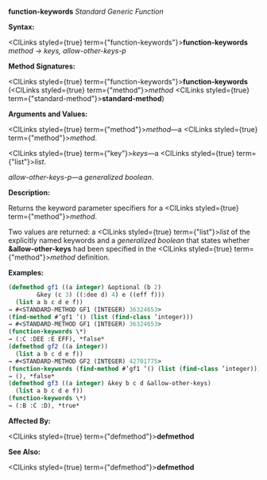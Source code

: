 **function-keywords** *Standard Generic Function* 



**Syntax:** 



<ClLinks styled={true} term={"function-keywords"}><b>function-keywords</b></ClLinks> *method → keys, allow-other-keys-p* 



**Method Signatures:** 



<ClLinks styled={true} term={"function-keywords"}><b>function-keywords</b></ClLinks> (<ClLinks styled={true} term={"method"}><i>method</i></ClLinks> <ClLinks styled={true} term={"standard-method"}><b>standard-method</b></ClLinks>) 



**Arguments and Values:** 



<ClLinks styled={true} term={"method"}><i>method</i></ClLinks>—a <ClLinks styled={true} term={"method"}><i>method</i></ClLinks>. 



<ClLinks styled={true} term={"key"}><i>keys</i></ClLinks>—a <ClLinks styled={true} term={"list"}><i>list</i></ClLinks>. 



*allow-other-keys-p*—a *generalized boolean*. 



**Description:** 



Returns the keyword parameter specifiers for a <ClLinks styled={true} term={"method"}><i>method</i></ClLinks>. 



Two values are returned: a <ClLinks styled={true} term={"list"}><i>list</i></ClLinks> of the explicitly named keywords and a *generalized boolean* that states whether **&amp;allow-other-keys** had been specified in the <ClLinks styled={true} term={"method"}><i>method</i></ClLinks> definition. 



**Examples:**
```lisp
(defmethod gf1 ((a integer) &optional (b 2) 
		&key (c 3) ((:dee d) 4) e ((eff f))) 
  (list a b c d e f)) 
→ #<STANDARD-METHOD GF1 (INTEGER) 36324653> 
(find-method #’gf1 ’() (list (find-class ’integer))) 
→ #<STANDARD-METHOD GF1 (INTEGER) 36324653> 
(function-keywords \*) 
→ (:C :DEE :E EFF), *false* 
(defmethod gf2 ((a integer)) 
  (list a b c d e f)) 
→ #<STANDARD-METHOD GF2 (INTEGER) 42701775> 
(function-keywords (find-method #’gf1 ’() (list (find-class ’integer)))) 
→ (), *false* 
(defmethod gf3 ((a integer) &key b c d &allow-other-keys) 
  (list a b c d e f)) 
(function-keywords \*) 
→ (:B :C :D), *true* 
```
**Affected By:** 



<ClLinks styled={true} term={"defmethod"}><b>defmethod</b></ClLinks> 







 



 



**See Also:** 



<ClLinks styled={true} term={"defmethod"}><b>defmethod</b></ClLinks> 



